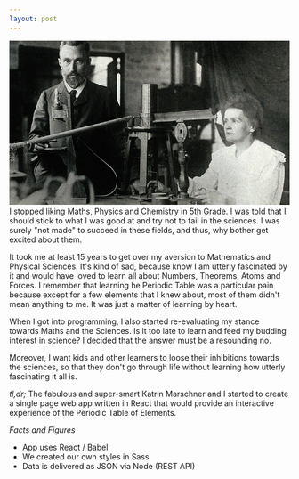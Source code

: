 ```yaml
---
layout: post
---
```

<img src="/images/fulls/curie.jpg" class="fit image"> I stopped liking Maths, Physics and Chemistry in 5th Grade. I was told that I should stick to what I was good at and try not to fail in the sciences. I was surely "not made" to succeed in these fields, and thus, why bother get excited about them.

It took me at least 15 years to get over my aversion to Mathematics and Physical Sciences. It's kind of sad, because know I am utterly fascinated by it and would have loved to learn all about Numbers, Theorems, Atoms and Forces. I remember that learning he Periodic Table was a particular pain because except for a few elements that I knew about, most of them didn't mean anything to me. It was just a matter of learning by heart.

When I got into programming, I also started re-evaluating my stance towards Maths and the Sciences. Is it too late to learn and feed my budding interest in science? I decided that the answer must be a resounding no.

Moreover, I want kids and other learners to loose their inhibitions towards the sciences, so that they don't go through life without learning how utterly fascinating it all is.

*tl,dr;* The fabulous and super-smart Katrin Marschner and I started to create a single page web app written in React that would provide an interactive experience of the Periodic Table of Elements.

*Facts and Figures*
- App uses React / Babel
- We created our own styles in Sass
- Data is delivered as JSON via Node (REST API)

